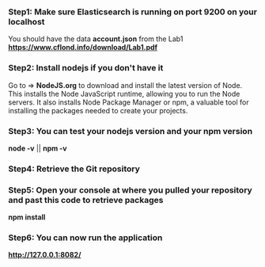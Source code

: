 ### Step1: Make sure Elasticsearch is running on port 9200 on your localhost
You should have the data __account.json__ from the Lab1 __https://www.cflond.info/download/Lab1.pdf__ 

### Step2: Install nodejs if you don't have it
Go to => __NodeJS.org__ to download and install the latest version of Node. 
This installs the Node JavaScript runtime, allowing you to run the Node servers. 
It also installs Node Package Manager or npm, a valuable tool for installing the packages needed to create your projects.

### Step3: You can test your nodejs version and your npm version 
__node -v__ || __npm -v__

### Step4: Retrieve the Git repository

### Step5: Open your console at where you pulled your repository and past this code to retrieve packages
__npm install__

### Step6: You can now run the application 
__http://127.0.0.1:8082/__
